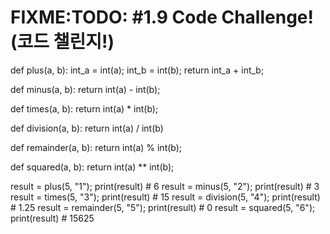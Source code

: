 # FIXME:TODO: #1.9 Code Challenge! (코드 챌린지!)

def plus(a, b):
  int_a = int(a);
  int_b = int(b);
  return int_a + int_b;

def minus(a, b):
  return int(a) - int(b);

def times(a, b):
  return int(a) * int(b);

def division(a, b):
  return int(a) / int(b)

def remainder(a, b):
  return int(a) % int(b);

def squared(a, b):
  return int(a) ** int(b);

result = plus(5, "1");
print(result) # 6
result = minus(5, "2");
print(result) # 3
result = times(5, "3");
print(result) # 15
result = division(5, "4");
print(result) # 1.25
result = remainder(5, "5");
print(result) # 0
result = squared(5, "6");
print(result) # 15625